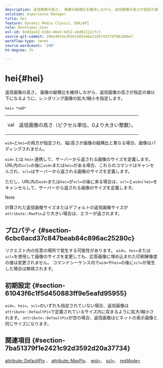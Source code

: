 ```yaml
---
description: 返信画像の高さ。 画像の縦横比を維持しながら、返信画像の高さが指定の値以下になるように、レンダリング画像の拡大/縮小を指定します。
solution: Experience Manager
title: hei
feature: Dynamic Media Classic、SDK/API
role: Developer,User
exl-id: 8e93aa32-b38e-46e4-be52-abd81222cfc3
source-git-commit: 206e4643e3926cb85b4be2189743578f88180be7
workflow-type: tm+mt
source-wordcount: '249'
ht-degree: 2%

---
```


# hei{#hei}

返信画像の高さ。 画像の縦横比を維持しながら、返信画像の高さが指定の値以下になるように、レンダリング画像の拡大/縮小を指定します。

`hei= *`val`*`

<table id="simpletable_C3A31CA539DC4D9F8BE50290D1AFA5CA"> 
 <tr class="strow"> 
  <td class="stentry"> <p><span class="codeph"> <span class="varname"> val</span> </span> </p></td> 
  <td class="stentry"> <p>返信画像の高さ（ピクセル単位、0より大きい整数）。 </p></td> 
 </tr> 
</table>

`wid=`と`hei=`の両方が指定され、幅/高さが画像の縦横比と異なる場合、画像はパディングされません。

`wid=` とは `hei=` 連携して、サーバーから返される画像のサイズを定義します。URL内の`scl=`の後に`wid=`または`hei=`がある場合、これらのコマンドはキャンセルされ、`scl=`はサーバーから返される画像のサイズを定義します。

ただし、URL内の`wid=`または`hei=`が`scl=`の後に来る場合は、`scl=`と`wid=`/ `hei=`をキャンセルして、サーバーから返される画像のサイズを定義します。

>[!NOTE]
>
>計算された返信画像サイズまたはデフォルトの返信画像サイズが`attribute::MaxPix`より大きい場合は、エラーが返されます。

## プロパティ {#section-6cbc6acd37c847beab84c896ac25280c}

リクエスト内の任意の場所で発生する可能性があります。 `wid=`、`hei=`または`scl=`を使用して画像のサイズを変更しても、応答画像に埋め込まれた印刷解像度の値は変更されません。 コマンドシーケンス内で`wid=`や`hei=`の後に`scl=`が発生した場合は無視されます。

## 初期設定 {#section-61043f6c1f5d450883ff9e5eafd95955}

`wid=`、`hei=`、`scl=`のいずれも指定されていない場合、返信画像は`attribute::DefaultPix`で定義されているサイズ内に収まるように拡大/縮小されます。 `attribute::DefaultPix`が空の場合、返信画像はビネットの表示画像と同じサイズになります。

## 関連項目 {#section-7ba51379f1e2421c92d3592d20a37734}

[attribute::DefaultPix](../../../../../ir-api/material-cat/image-rendering-api-ref/c-ir-material-catalog/c-ir-attributes-reference/r-ir-defaultpix.md#reference-102c98f9b5d24d2aaaeb756653fb0e6f) 、 [attribute::MaxPix](../../../../../ir-api/material-cat/image-rendering-api-ref/c-ir-material-catalog/c-ir-attributes-reference/r-ir-maxpix.md#reference-569f186bbc2840a6bd3cffa8ff3e7657)、 [wid=](../../../../../ir-api/http-protocol/image-rendering-api-ref/c-ir-http-protocol-ref/c-ir-http-protocol-command-reference/r-ir-wid.md#reference-b7e691b0624941168c94b2749ae233ec)、 [scl=](../../../../../ir-api/http-protocol/image-rendering-api-ref/c-ir-http-protocol-ref/c-ir-http-protocol-command-reference/r-ir-scl.md#reference-b14b51a6cbe34f0bba42880540592f29)、 [resMode=](../../../../../ir-api/http-protocol/image-rendering-api-ref/c-ir-http-protocol-ref/c-ir-http-protocol-command-reference/r-ir-http-resmode.md#reference-851a5b636f8948cfb11456c9b7dab0d3)
